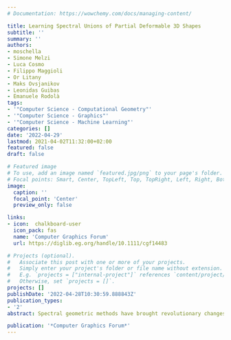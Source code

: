 ```yaml
---
# Documentation: https://wowchemy.com/docs/managing-content/

title: Learning Spectral Unions of Partial Deformable 3D Shapes
subtitle: ''
summary: ''
authors:
- moschella
- Simone Melzi
- Luca Cosmo
- Filippo Maggioli
- Or Litany
- Maks Ovsjanikov
- Leonidas Guibas
- Emanuele Rodolà
tags:
- '"Computer Science - Computational Geometry"'
- '"Computer Science - Graphics"'
- '"Computer Science - Machine Learning"'
categories: []
date: '2022-04-29'
lastmod: 2021-04-02T11:32:00+02:00
featured: false
draft: false

# Featured image
# To use, add an image named `featured.jpg/png` to your page's folder.
# Focal points: Smart, Center, TopLeft, Top, TopRight, Left, Right, BottomLeft, Bottom, BottomRight.
image:
  caption: ''
  focal_point: 'Center'
  preview_only: false

links:
- icon:  chalkboard-user
  icon_pack: fas
  name: 'Computer Graphics Forum'
  url: https://diglib.eg.org/handle/10.1111/cgf14483

# Projects (optional).
#   Associate this post with one or more of your projects.
#   Simply enter your project's folder or file name without extension.
#   E.g. `projects = ["internal-project"]` references `content/project/deep-learning/index.md`.
#   Otherwise, set `projects = []`.
projects: []
publishDate: '2022-04-28T10:30:59.888843Z'
publication_types:
- '2'
abstract: Spectral geometric methods have brought revolutionary changes to the field of geometry processing. Of particular interest is the study of the Laplacian spectrum as a compact, isometry and permutation-invariant representation of a shape. Some recent works show how the intrinsic geometry of a full shape can be recovered from its spectrum, but there are approaches that consider the more challenging problem of recovering the geometry from the spectral information of partial shapes. In this paper, we propose a possible way to fill this gap. We introduce a learning-based method to estimate the Laplacian spectrum of the union of partial non-rigid 3D shapes, without actually computing the 3D geometry of the union or any correspondence between those partial shapes. We do so by operating purely in the spectral domain and by defining the union operation between short sequences of eigenvalues. We show that the approximated union spectrum can be used as-is to reconstruct the complete geometry [MRC*19], perform region localization on a template [RTO*19] and retrieve shapes from a database, generalizing ShapeDNA [RWP06] to work with partialities. Working with eigenvalues allows us to deal with unknown correspondence, different sampling, and different discretizations (point clouds and meshes alike), making this operation especially robust and general. Our approach is data-driven and can generalize to isometric and non-isometric deformations of the surface, as long as these stay within the same semantic class (e.g., human bodies or horses), as well as to partiality artifacts not seen at training time.

publication: '*Computer Graphics Forum*'
---
```

